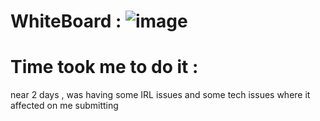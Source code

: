 # WhiteBoard : ![image](https://github.com/Abdelrahman-Sweiti/data-structures-and-algorithms/assets/102755704/841e687e-8d60-4286-bd7c-ad85362c29ef)

# Time took me to do it :
near 2 days , was having some IRL issues and some tech issues where it affected on me submitting

